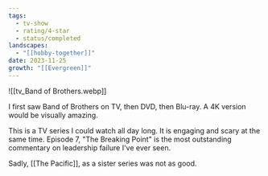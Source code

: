 ```yaml
---
tags:
  - tv-show
  - rating/4-star
  - status/completed
landscapes:
  - "[[hobby-together]]"
date: 2023-11-25
growth: "[[Evergreen]]"
---
```

![[tv_Band of Brothers.webp]]

I first saw Band of Brothers on TV, then DVD, then Blu-ray. A 4K version would be visually amazing.

This is a TV series I could watch all day long. It is engaging and scary at the same time. Episode 7, "The Breaking Point" is the most outstanding commentary on leadership failure I've ever seen.

Sadly, [[The Pacific]], as a sister series was not as good.